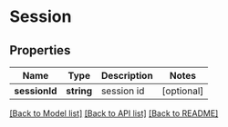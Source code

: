 # Session

## Properties
Name | Type | Description | Notes
------------ | ------------- | ------------- | -------------
**sessionId** | **string** | session id | [optional] 

[[Back to Model list]](../README.md#documentation-for-models) [[Back to API list]](../README.md#documentation-for-api-endpoints) [[Back to README]](../README.md)



